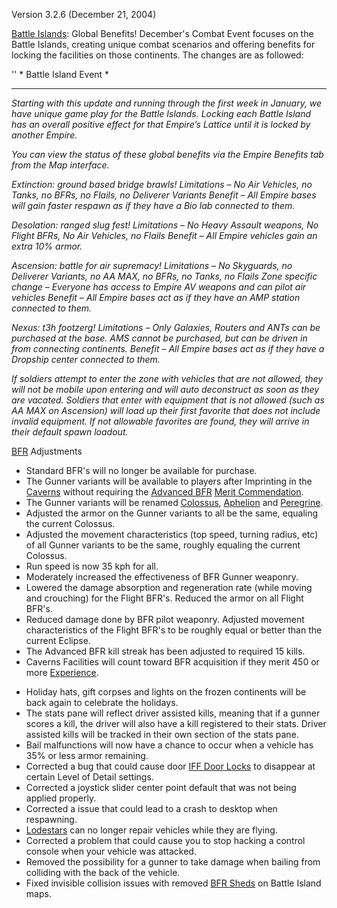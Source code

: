 Version 3.2.6 (December 21, 2004)

[Battle Islands](../locations/Battle_Islands.md): Global Benefits! December's
Combat Event focuses on the Battle Islands, creating unique combat scenarios and
offering benefits for locking the facilities on those continents. The changes
are as followed:

'' \* Battle Island Event \*

---

_Starting with this update and running through the first week in January, we
have unique game play for the Battle Islands. Locking each Battle Island has an
overall positive effect for that Empire’s Lattice until it is locked by another
Empire._

_You can view the status of these global benefits via the Empire Benefits tab
from the Map interface._

_Extinction: ground based bridge brawls! Limitations – No Air Vehicles, no
Tanks, no BFRs, no Flails, no Deliverer Variants Benefit – All Empire bases will
gain faster respawn as if they have a Bio lab connected to them._

_Desolation: ranged slug fest! Limitations – No Heavy Assault weapons, No Flight
BFRs, No Air Vehicles, no Flails Benefit – All Empire vehicles gain an extra 10%
armor._

_Ascension: battle for air supremacy! Limitations – No Skyguards, no Deliverer
Variants, no AA MAX, no BFRs, no Tanks, no Flails Zone specific change –
Everyone has access to Empire AV weapons and can pilot air vehicles Benefit –
All Empire bases act as if they have an AMP station connected to them._

_Nexus: t3h footzerg! Limitations – Only Galaxies, Routers and ANTs can be
purchased at the base. AMS cannot be purchased, but can be driven in from
connecting continents. Benefit – All Empire bases act as if they have a Dropship
center connected to them._

_If soldiers attempt to enter the zone with vehicles that are not allowed, they
will not be mobile upon entering and will auto deconstruct as soon as they are
vacated. Soldiers that enter with equipment that is not allowed (such as AA MAX
on Ascension) will load up their first favorite that does not include invalid
equipment. If not allowable favorites are found, they will arrive in their
default spawn loadout._

[BFR](../vehicles/BattleFrame_Robotics.md) Adjustments

- Standard BFR's will no longer be available for purchase.
- The Gunner variants will be available to players after Imprinting in the
  [Caverns](../locations/Caverns.md) without requiring the
  [Advanced BFR](<../merits/Advanced_BFR_(Merit).md>)
  [Merit Commendation](../merits/Merit_Commendations.md).
- The Gunner variants will be renamed [Colossus](../vehicles/Colossus.md),
  [Aphelion](../vehicles/Aphelion.md) and [Peregrine](../vehicles/Peregrine.md).
- Adjusted the armor on the Gunner variants to all be the same, equaling the
  current Colossus.
- Adjusted the movement characteristics (top speed, turning radius, etc) of all
  Gunner variants to be the same, roughly equaling the current Colossus.
- Run speed is now 35 kph for all.
- Moderately increased the effectiveness of BFR Gunner weaponry.
- Lowered the damage absorption and regeneration rate (while moving and
  crouching) for the Flight BFR's. Reduced the armor on all Flight BFR's.
- Reduced damage done by BFR pilot weaponry. Adjusted movement characteristics
  of the Flight BFR's to be roughly equal or better than the current Eclipse.
- The Advanced BFR kill streak has been adjusted to required 15 kills.
- Caverns Facilities will count toward BFR acquisition if they merit 450 or more
  [Experience](../etc/Experience.md).

<!-- -->

- Holiday hats, gift corpses and lights on the frozen continents will be back
  again to celebrate the holidays.
- The stats pane will reflect driver assisted kills, meaning that if a gunner
  scores a kill, the driver will also have a kill registered to their stats.
  Driver assisted kills will be tracked in their own section of the stats pane.
- Bail malfunctions will now have a chance to occur when a vehicle has 35% or
  less armor remaining.
- Corrected a bug that could cause door [IFF Door Locks](../terminology/IFF.md)
  to disappear at certain Level of Detail settings.
- Corrected a joystick slider center point default that was not being applied
  properly.
- Corrected a issue that could lead to a crash to desktop when respawning.
- [Lodestars](../vehicles/Lodestar.md) can no longer repair vehicles while they
  are flying.
- Corrected a problem that could cause you to stop hacking a control console
  when your vehicle was attacked.
- Removed the possibility for a gunner to take damage when bailing from
  colliding with the back of the vehicle.
- Fixed invisible collision issues with removed
  [BFR Sheds](../items/BFR_Shed.md) on Battle Island maps.
